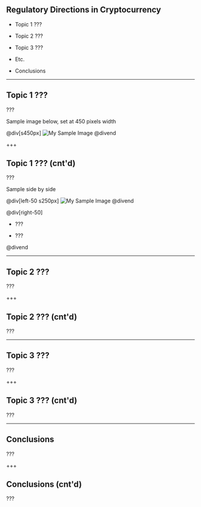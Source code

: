 ## Regulatory Directions in Cryptocurrency

- Topic 1 ???

- Topic 2 ???

- Topic 3 ???

- Etc. 

- Conclusions

---

## Topic 1 ???

???

Sample image below, set at 450 pixels width

@div[s450px]
![My Sample Image](https://github.com/tari-labs/tari-university/raw/regulatory/regulatory/Directions-in-cryptocurrency/sources/sample.png)
@divend

+++

## Topic 1 ??? (cnt'd)

???

Sample side by side

@div[left-50 s250px]
![My Sample Image](https://github.com/tari-labs/tari-university/raw/regulatory/regulatory/Directions-in-cryptocurrency/sources/sample.png)
@divend

@div[right-50]

- ???

- ???

@divend

------

## Topic 2 ???

???

+++

## Topic 2 ??? (cnt'd)

???

------

## Topic 3 ???

???

+++

## Topic 3 ??? (cnt'd)

???

------

## Conclusions

???

+++

## Conclusions (cnt'd)

???
